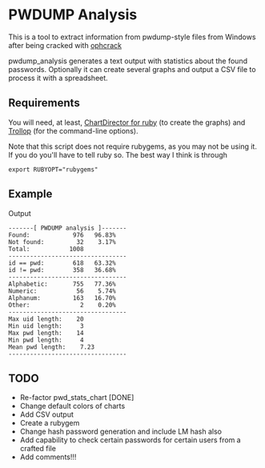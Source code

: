 # PWDUMP Analysis #

This is a tool to extract information from pwdump-style files from Windows after
being cracked with [ophcrack][1]

  [1]: http://ophcrack.sourceforge.net

pwdump_analysis generates a text output with statistics about the found
passwords. Optionally it can create several graphs and output a CSV file to
process it with a spreadsheet. 

## Requirements ##

You will need, at least, [ChartDirector for ruby][2] (to create the graphs) and
[Trollop][3] (for the command-line options).

  [2]: http://www.advsofteng.com/cdruby.html
  [3]: http://trollop.rubyforge.org/

Note that this script does not require rubygems, as you may not be using it. If
you do you'll have to tell ruby so. The best way I think is through 

    export RUBYOPT="rubygems"

## Example ##

Output

    -------[ PWDUMP analysis ]-------
    Found:            976   96.83%
    Not found:         32    3.17%
    Total:           1008
    ---------------------------------
    id == pwd:        618   63.32%
    id != pwd:        358   36.68%
    ---------------------------------
    Alphabetic:       755   77.36%
    Numeric:           56    5.74%
    Alphanum:         163   16.70%
    Other:              2    0.20%
    ---------------------------------
    Max uid length:    20
    Min uid length:     3
    Max pwd length:    14
    Min pwd length:     4
    Mean pwd length:    7.23
    ---------------------------------


## TODO ##

* Re-factor pwd_stats_chart [DONE]
* Change default colors of charts
* Add CSV output
* Create a rubygem
* Change hash password generation and include LM hash also
* Add capability to check certain passwords for certain users from a crafted
file
* Add comments!!!
